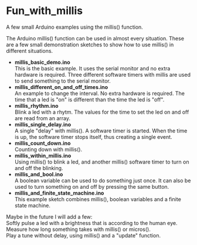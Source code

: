 # Fun_with_millis
A few small Arduino examples using the millis() function.

The Arduino millis() function can be used in almost every situation.
These are a few small demonstration sketches to show how to use millis() in different situations.


 - **millis_basic_demo.ino**  
   This is the basic example. It uses the serial monitor and no extra hardware is required.
   Three different software timers with millis are used to send something to the serial monitor.
 - **millis_different_on_and_off_times.ino**  
   An example to change the interval. No extra hardware is required. The time that a led
   is "on" is different than the time the led is "off".
 - **millis_rhythm.ino**  
   Blink a led with a rhytm. The values for the time to set the led on and off
   are read from an array.
 - **millis_single_delay.ino**  
   A single "delay" with millis(). A software timer is started. When the time is up, the
   software timer stops itself, thus creating a single event.
 - **millis_count_down.ino**  
   Counting down with millis().
 - **millis_within_millis.ino**  
   Using millis() to blink a led, and another millis() software timer to turn on and off 
   the blinking.
 - **millis_and_bool.ino**  
   A boolean variable can be used to do something just once. It can also be used
   to turn something on and off by pressing the same button.
 - **millis_and_finite_state_machine.ino**  
   This example sketch combines millis(), boolean variables and a finite state machine.

Maybe in the future I will add a few:  
Softly pulse a led with a brightness that is according to the human eye.  
Measure how long something takes with millis() or micros().  
Play a tune without delay, using millis() and a "update" function.
